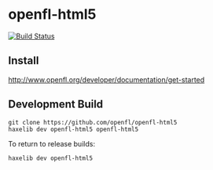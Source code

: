 openfl-html5
============
[![Build Status](https://travis-ci.org/openfl/openfl-html5.png)](https://travis-ci.org/openfl/openfl-html5)


Install
-------

http://www.openfl.org/developer/documentation/get-started


Development Build
-----------------

    git clone https://github.com/openfl/openfl-html5
    haxelib dev openfl-html5 openfl-html5

To return to release builds:

    haxelib dev openfl-html5
